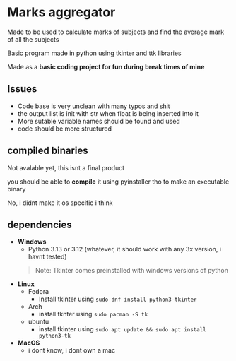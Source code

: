 # Marks aggregator

Made to be used to calculate marks of subjects and find the average mark of all the subjects

Basic program made in python using tkinter and ttk libraries

Made as a **basic coding project for fun during break times of mine**

## Issues
- Code base is very unclean with many typos and shit
- the output list is init with str when float is being inserted into it
- More sutable variable names should be found and used
- code should be more structured

## compiled binaries
Not avalable yet, this isnt a final product

you should be able to **compile** it using pyinstaller tho to make an executable binary

No, i didnt make it os specific i think

## dependencies
- **Windows**
    - Python 3.13 or 3.12 (whatever, it should work with any 3x version, i havnt tested)
    > Note: Tkinter comes preinstalled with windows versions of python
- **Linux**
    - Fedora
        - Install tkinter using `sudo dnf install python3-tkinter`
    - Arch
        - install tknter using `sudo pacman -S tk`
    - ubuntu
        - install tkinter using `sudo apt update && sudo apt install python3-tk`
- **MacOS**
    - i dont know, i dont own a mac



